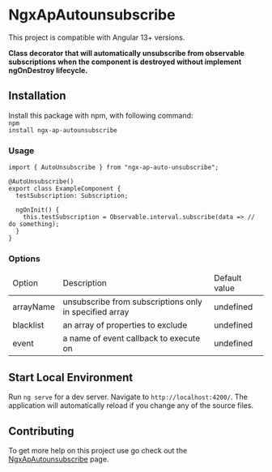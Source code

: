 # NgxApAutounsubscribe

This project is compatible with Angular 13+ versions.

<b>Class decorator that will automatically unsubscribe from observable subscriptions when the component is destroyed without implement ngOnDestroy lifecycle.</b>

## Installation

Install this package with npm, with following command: <br>
<code>npm install ngx-ap-autounsubscribe</code>

### Usage
```
import { AutoUnsubscribe } from "ngx-ap-auto-unsubscribe";

@AutoUnsubscribe()
export class ExampleComponent {
  testSubscription: Subscription;

  ngOnInit() {
    this.testSubscription = Observable.interval.subscribe(data => // do something);
  }
}
```

### Options

<table>
<thead>
  <tr>
    <td>Option</td>
    <td>Description</td>
    <td>Default value</td>
  </tr>
</thead>
<tbody>
  <tr>
    <td>arrayName</td>
    <td>unsubscribe from subscriptions only in specified array</td>
    <td>undefined</td>
  </tr>
  <tr>
    <td>blacklist</td>
    <td>an array of properties to exclude</td>
    <td>undefined</td>
  </tr>
  <tr>
    <td>event</td>
    <td>a name of event callback to execute on</td>
    <td>undefined</td>
  </tr>
</tbody>
</table>


## Start Local Environment
Run `ng serve` for a dev server. Navigate to `http://localhost:4200/`. The application will automatically reload if you change any of the source files.

## Contributing

To get more help on this project use go check out the [NgxApAutounsubscribe](https://github.com/aparzi/ngx-ap-autounsubscribe) page.
